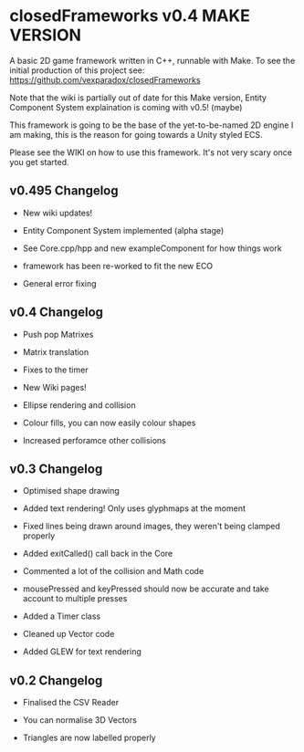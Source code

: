 # closedFrameworks v0.4 MAKE VERSION

A basic 2D game framework written in C++, runnable with Make. To see the initial production of this project see: https://github.com/vexparadox/closedFrameworks

Note that the wiki is partially out of date for this Make version, Entity Component System explaination is coming with v0.5! (maybe)

This framework is going to be the base of the yet-to-be-named 2D engine I am making, this is the reason for going towards a Unity styled ECS.

Please see the WIKI on how to use this framework. It's not very scary once you get started.

## v0.495 Changelog

- New wiki updates!

- Entity Component System implemented (alpha stage)

- See Core.cpp/hpp and new exampleComponent for how things work

- framework has been re-worked to fit the new ECO

- General error fixing

## v0.4 Changelog

- Push pop Matrixes

- Matrix translation

- Fixes to the timer

- New Wiki pages!

- Ellipse rendering and collision

- Colour fills, you can now easily colour shapes

- Increased perforamce other collisions

## v0.3 Changelog

- Optimised shape drawing
 
- Added text rendering! Only uses glyphmaps at the moment

- Fixed lines being drawn around images, they weren't being clamped properly

- Added exitCalled() call back in the Core

- Commented a lot of the collision and Math code

- mousePressed and keyPressed should now be accurate and take account to multiple presses

- Added a Timer class

- Cleaned up Vector code

- Added GLEW for text rendering

## v0.2 Changelog

- Finalised the CSV Reader

- You can normalise 3D Vectors

- Triangles are now labelled properly